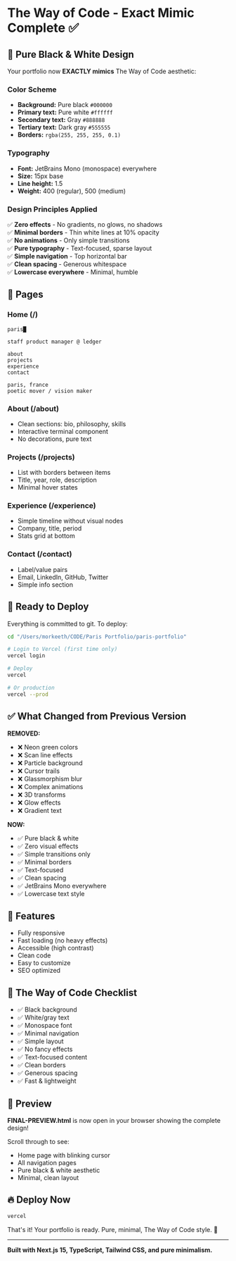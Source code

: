 # The Way of Code - Exact Mimic Complete ✅

## 🎨 Pure Black & White Design

Your portfolio now **EXACTLY mimics** The Way of Code aesthetic:

### Color Scheme
- **Background:** Pure black `#000000`
- **Primary text:** Pure white `#ffffff`
- **Secondary text:** Gray `#888888`
- **Tertiary text:** Dark gray `#555555`
- **Borders:** `rgba(255, 255, 255, 0.1)`

### Typography
- **Font:** JetBrains Mono (monospace) everywhere
- **Size:** 15px base
- **Line height:** 1.5
- **Weight:** 400 (regular), 500 (medium)

### Design Principles Applied
✅ **Zero effects** - No gradients, no glows, no shadows  
✅ **Minimal borders** - Thin white lines at 10% opacity  
✅ **No animations** - Only simple transitions  
✅ **Pure typography** - Text-focused, sparse layout  
✅ **Simple navigation** - Top horizontal bar  
✅ **Clean spacing** - Generous whitespace  
✅ **Lowercase everywhere** - Minimal, humble  

## 📄 Pages

### Home (/)
```
paris█

staff product manager @ ledger

about
projects  
experience
contact

paris, france
poetic mover / vision maker
```

### About (/about)
- Clean sections: bio, philosophy, skills
- Interactive terminal component
- No decorations, pure text

### Projects (/projects)
- List with borders between items
- Title, year, role, description
- Minimal hover states

### Experience (/experience)
- Simple timeline without visual nodes
- Company, title, period
- Stats grid at bottom

### Contact (/contact)
- Label/value pairs
- Email, LinkedIn, GitHub, Twitter
- Simple info section

## 🚀 Ready to Deploy

Everything is committed to git. To deploy:

```bash
cd "/Users/morkeeth/CODE/Paris Portfolio/paris-portfolio"

# Login to Vercel (first time only)
vercel login

# Deploy
vercel

# Or production
vercel --prod
```

## ✅ What Changed from Previous Version

**REMOVED:**
- ❌ Neon green colors
- ❌ Scan line effects
- ❌ Particle background
- ❌ Cursor trails  
- ❌ Glassmorphism blur
- ❌ Complex animations
- ❌ 3D transforms
- ❌ Glow effects
- ❌ Gradient text

**NOW:**
- ✅ Pure black & white
- ✅ Zero visual effects
- ✅ Simple transitions only
- ✅ Minimal borders
- ✅ Text-focused
- ✅ Clean spacing
- ✅ JetBrains Mono everywhere
- ✅ Lowercase text style

## 📱 Features

- Fully responsive
- Fast loading (no heavy effects)
- Accessible (high contrast)
- Clean code
- Easy to customize
- SEO optimized

## 🎯 The Way of Code Checklist

- ✅ Black background
- ✅ White/gray text
- ✅ Monospace font
- ✅ Minimal navigation
- ✅ Simple layout
- ✅ No fancy effects
- ✅ Text-focused content
- ✅ Clean borders
- ✅ Generous spacing
- ✅ Fast & lightweight

## 📝 Preview

**FINAL-PREVIEW.html** is now open in your browser showing the complete design!

Scroll through to see:
- Home page with blinking cursor
- All navigation pages
- Pure black & white aesthetic
- Minimal, clean layout

## 🔥 Deploy Now

```bash
vercel
```

That's it! Your portfolio is ready. Pure, minimal, The Way of Code style. 🚀

---

**Built with Next.js 15, TypeScript, Tailwind CSS, and pure minimalism.**

